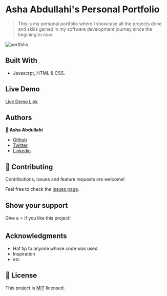 # Asha Abdullahi's Personal Portfolio

> This is my personal portfolio where I showcase all the projects done and skills gained in my software development journey since the begining to now.

![portfolio](https://user-images.githubusercontent.com/25789605/111847616-38cc4c00-891a-11eb-86da-dd04eacd10d6.png)


## Built With

- Javascrpt, HTML & CSS.

## Live Demo

[Live Demo Link](https://livedemo.com)


## Authors

👤 **Asha Abdullahi**

-  [Github](https://github.com/Ashah15)
-  [Twitter](https://twitter.com/AshaAbdullahi13)
-  [Linkedin](https://www.linkedin.com/in/ashaabdullahi/)

## 🤝 Contributing

Contributions, issues and feature requests are welcome!

Feel free to check the [issues page](issues/).

## Show your support

Give a ⭐️ if you like this project!

## Acknowledgments

- Hat tip to anyone whose code was used
- Inspiration
- etc

## 📝 License

This project is [MIT](lic.url) licensed.
